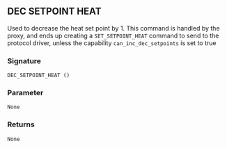 ## DEC SETPOINT HEAT

Used to decrease the heat set point by 1. This command is handled by the proxy, and ends up creating a `SET_SETPOINT_HEAT` command to send to the protocol driver, unless the capability `can_inc_dec_setpoints` is set to true


### Signature

`DEC_SETPOINT_HEAT ()`


### Parameter

`None`


### Returns

`None`

